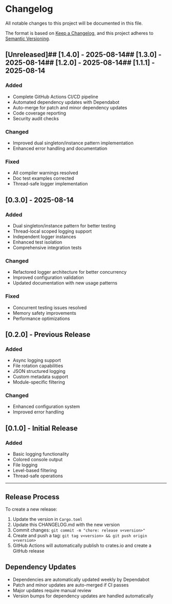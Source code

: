 # Changelog

All notable changes to this project will be documented in this file.

The format is based on [Keep a Changelog](https://keepachangelog.com/en/1.0.0/),
and this project adheres to [Semantic Versioning](https://semver.org/spec/v2.0.0.html).

## [Unreleased]## [1.4.0] - 2025-08-14## [1.3.0] - 2025-08-14## [1.2.0] - 2025-08-14## [1.1.1] - 2025-08-14

### Added
- Complete GitHub Actions CI/CD pipeline
- Automated dependency updates with Dependabot
- Auto-merge for patch and minor dependency updates
- Code coverage reporting
- Security audit checks

### Changed
- Improved dual singleton/instance pattern implementation
- Enhanced error handling and documentation

### Fixed
- All compiler warnings resolved
- Doc test examples corrected
- Thread-safe logger implementation

## [0.3.0] - 2025-08-14

### Added
- Dual singleton/instance pattern for better testing
- Thread-local scoped logging support
- Independent logger instances
- Enhanced test isolation
- Comprehensive integration tests

### Changed
- Refactored logger architecture for better concurrency
- Improved configuration validation
- Updated documentation with new usage patterns

### Fixed
- Concurrent testing issues resolved
- Memory safety improvements
- Performance optimizations

## [0.2.0] - Previous Release

### Added
- Async logging support
- File rotation capabilities
- JSON structured logging
- Custom metadata support
- Module-specific filtering

### Changed
- Enhanced configuration system
- Improved error handling

## [0.1.0] - Initial Release

### Added
- Basic logging functionality
- Colored console output
- File logging
- Level-based filtering
- Thread-safe operations

---

## Release Process

To create a new release:

1. Update the version in `Cargo.toml`
2. Update this CHANGELOG.md with the new version
3. Commit changes: `git commit -m "chore: release v<version>"`
4. Create and push a tag: `git tag v<version> && git push origin v<version>`
5. GitHub Actions will automatically publish to crates.io and create a GitHub release

## Dependency Updates

- Dependencies are automatically updated weekly by Dependabot
- Patch and minor updates are auto-merged if CI passes
- Major updates require manual review
- Version bumps for dependency updates are handled automatically
